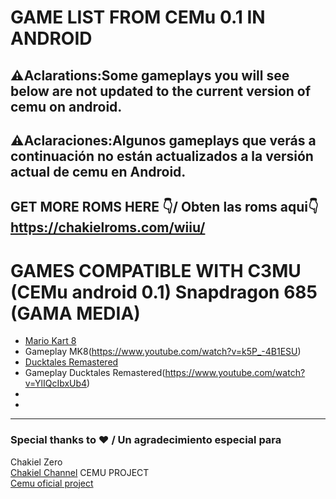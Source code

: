 # GAME LIST FROM CEMu 0.1 IN ANDROID
⚠Aclarations:Some gameplays you will see below are not updated to the current version of cemu on android.
---
⚠Aclaraciones:Algunos gameplays que verás a continuación no están actualizados a la versión actual de cemu en Android.
---

GET MORE ROMS HERE 👇/ Obten las roms aqui👇
https://chakielroms.com/wiiu/
---



# GAMES COMPATIBLE WITH C3MU (CEMu android 0.1) Snapdragon 685 (GAMA MEDIA)
- [Mario Kart 8](https://chakielroms.com/wiiu/)
- Gameplay MK8(https://www.youtube.com/watch?v=k5P_-4B1ESU)
- [Ducktales Remastered](https://chakielroms.com/wiiu/)
- Gameplay Ducktales Remastered(https://www.youtube.com/watch?v=YlIQcIbxUb4)
- 
- 



---

### Special thanks to ❤ / Un agradecimiento especial para
Chakiel Zero<br/>
[Chakiel Channel](https://www.youtube.com/@Chakielzero2)
CEMU PROJECT<br/>
[Cemu oficial project](https://github.com/cemu-project/Cemu)


